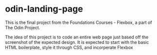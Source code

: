 # odin-landing-page

This is the final project from the Foundations Courses - Flexbox, a part of The Odin Project.

The idea of this project is to code an entire web page just based off the screenshot of the expected design.
It is expected to start with the basic HTML boilerplate, style it through CSS, and incorperate Flexbox
